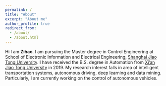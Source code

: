 ```yaml
---
permalink: /
title: "About"
excerpt: "About me"
author_profile: true
redirect_from: 
  - /about/
  - /about.html
---
```


Hi I am <strong>Zihao</strong>. I am pursuing the Master degree in Control Engineering at School of Electronic Information and Electrical Engineering, [Shanghai Jiao Tong University](http://en.sjtu.edu.cn). I have received the B.S. degree in Automation from [Xi’an Jiao Tong University](http://en.xjtu.edu.cn) in 2019.
My research interest falls in area of intelligent transportation systems, autonomous driving, deep learning and data mining. Particularly, I am currently working on the control of autonomous vehicles.

